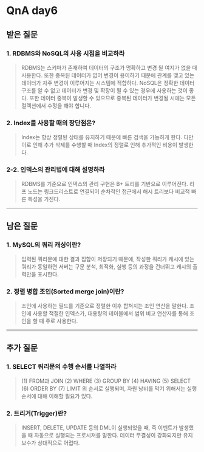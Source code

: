 # QnA day6
## 받은 질문

### 1. RDBMS와 NoSQL의 사용 시점을 비교하라
> RDBMS는 스키마가 존재하여 데이터의 구조가 명확하고 변경 될 여지가 없을 때 사용한다. 또한 중복된 데이터가 없어 변경이 용이하기 때문에 관계를 맺고 있는 데이터가 자주 변경이 이루어지는 시스템에 적합하다. NoSQL은 정확한 데이터 구조를 알 수 없고 데이터가 변경 및 확장이 될 수 있는 경우에 사용하는 것이 좋다. 또한 데이터 중복이 발생할 수 있으므로 중복된 데이터가 변경될 시에는 모든 컬렉션에서 수정을 해야 합니다.

### 2. Index를 사용할 때의 장단점은?
> Index는 항상 정렬된 상태를 유지하기 때문에 빠른 검색을 가능하게 한다. 다만 이로 인해 추가 삭제를 수행할 때 Index의 정렬로 인해 추가적인 비용이 발생한다.

### 2-2. 인덱스의 관리법에 대해 설명하라
> RDBMS를 기준으로 인덱스의 관리 구현은 B+ 트리를 기반으로 이루어진다. 리프 노드는 링크드리스트로 연결되어 순차적인 접근에서 해시 트리보다 비교적 빠른 특성을 가진다.

----
## 남은 질문

### 1. MySQL의 쿼리 캐싱이란?
> 입력된 쿼리문에 대한 결과 집합이 저장되기 때문에, 작성한 쿼리가 캐시에 있는 쿼리가 동일하면 서버는 구문 분석, 최적화, 실행 등의 과정을 건너뛰고 캐시의 출력만을 표시한다.

### 2. 정렬 병합 조인(Sorted merge join)이란?
> 조인에 사용하는 필드를 기준으로 정렬한 이후 합쳐지는 조인 연산을 말한다. 조인에 사용할 적절한 인덱스가, 대용량의 테이블에서 범위 비교 연산자를 통해 조인을 할 때 주로 사용한다.

----
## 추가 질문

### 1. SELECT 쿼리문의 수행 순서를 나열하라
> (1) FROM과 JOIN (2) WHERE (3) GROUP BY (4) HAVING (5) SELECT (6) ORDER BY (7) LIMIT 의 순서로 실행되며, 자원 낭비를 막기 위해서는 실행 순서에 대해 이해할 필요가 있다.

### 2. 트리거(Trigger)란?
> INSERT, DELETE, UPDATE 등의 DML이 실행되었을 때, 즉 이벤트가 발생했을 때 자동으로 실행되는 프로시져를 말한다. 데이터 무결성이 강화되지만 유지보수가 상대적으로 어렵다.